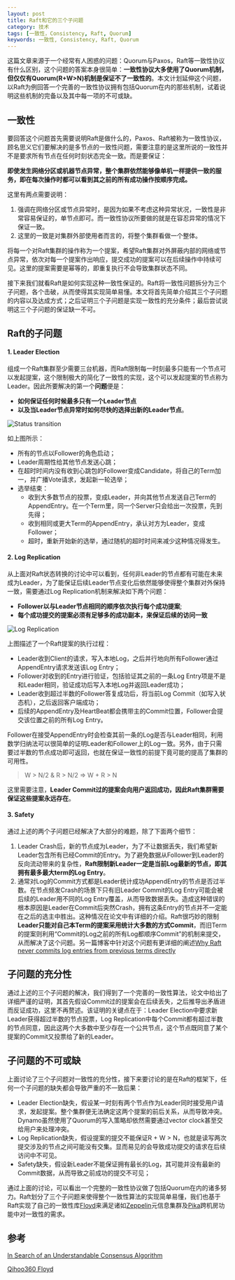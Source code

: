 ```yaml
---
layout: post
title: Raft和它的三个子问题
category: 技术
tags: [一致性，Consistency, Raft, Quorum]
keywords: 一致性, Consistency, Raft, Quorum
---
```


这篇文章来源于一个经常有人困惑的问题：Quorum与Paxos，Raft等一致性协议有什么区别，这个问题的答案本身很简单：**一致性协议大多使用了Quorum机制，但仅仅有Quorum(R+W>N)机制是保证不了一致性的**。本文计划延伸这个问题，以Raft为例回答一个完善的一致性协议拥有包括Quorum在内的那些机制，试着说明这些机制的完备以及其中每一项的不可或缺。



## **一致性**

要回答这个问题首先需要说明Raft是做什么的，Paxos、Raft被称为一致性协议，顾名思义它们要解决的是多节点的一致性问题，需要注意的是这里所说的一致性并不是要求所有节点在任何时刻状态完全一致。而是要保证：

**即使发生网络分区或机器节点异常，整个集群依然能够像单机一样提供一致的服务，即在每次操作时都可以看到其之前的所有成功操作按顺序完成。**

这里有两点需要说明：

1. 强调在网络分区或节点异常时，是因为如果不考虑这种异常状况，一致性是非常容易保证的，单节点即可。而一致性协议所要做的就是在容忍异常的情况下保证一致。
2. 这里的一致是对集群外部使用者而言的，将整个集群看做一个整体。

将每一个对Raft集群的操作称为一个提案，希望Raft集群对外屏蔽内部的网络或节点异常，依次对每一个提案作出响应，提交成功的提案可以在后续操作中持续可见。这里的提案需要是幂等的，即重复执行不会导致集群状态不同。

接下来我们就看Raft是如何实现这种一致性保证的。Raft将一致性问题拆分为三个子问题，各个击破，从而使得其实现简单易懂。本文将首先简单介绍其三个子问题的内容以及达成方式；之后证明三个子问题是实现一致性的充分条件；最后尝试说明这三个子问题的保证缺一不可。



## **Raft的子问题**

#### **1. Leader Election**

组成一个Raft集群至少需要三台机器，而Raft限制每一时刻最多只能有一个节点可以发起提案，这个限制极大的简化了一致性的实现，这个可以发起提案的节点称为Leader。因此所要解决的第一个**问题**便是：

- **如何保证任何时候最多只有一个Leader节点**
- **以及当Leader节点异常时如何尽快的选择出新的Leader节点**。



![Status transition](http://i.imgur.com/UUdLcFa.jpg)

如上图所示：

- 所有的节点以Follower的角色启动；
- Leader周期性给其他节点发送心跳；
- 在超时时间内没有收到心跳包的Follower变成Candidate，将自己的Term加一，并广播Vote请求，发起新一轮选举；
- 选举结束：
  - 收到大多数节点的投票，变成Leader，并向其他节点发送自己Term的AppendEntry。在一个Term里，同一个Server只会给出一次投票，先到先得；
  - 收到相同或更大Term的AppendEntry，承认对方为Leader，变成Follower；
  - 超时，重新开始新的选举，通过随机的超时时间来减少这种情况得发生。

#### **2. Log Replication**

从上面对Raft状态转换的讨论中可以看到，任何非Leader的节点都有可能在未来成为Leader，为了能保证后续Leader节点变化后依然能够使得整个集群对外保持一致，需要通过Log Replication机制来解决如下两个问题：

- **Follower以与Leader节点相同的顺序依次执行每个成功提案**;
- **每个成功提交的提案必须有足够多的成功副本，来保证后续的访问一致**



![Log Replication](http://i.imgur.com/8mY3FHu.jpg)

上图描述了一个Raft提案的执行过程：

- Leader收到Client的请求，写入本地Log，之后并行地向所有Follower通过AppendEntry请求发送该Log Entry；
- Follower对收到的Entry进行验证，包括验证其之前的一条Log Entry项是不是和Leader相同，验证成功后写入本地Log并返回Leader成功；
- Leader收到超过半数的Follower答复成功后，将当前Log Commit（如写入状态机），之后返回客户端成功；
- 后续的AppendEntry及HeartBeat都会携带主的Commit位置，Follower会提交该位置之前的所有Log Entry。

Follower在接受AppendEntry时会检查其前一条的Log是否与Leader相同，利用数学归纳法可以很简单的证明Leader和Follower上的Log一致。另外，由于只需要过半数的节点成功即可返回，也就在保证一致性的前提下竟可能的提高了集群的可用性。

> W > N/2 & R > N/2 => W + R > N

这里需要注意，**Leader Commit过的提案会向用户返回成功，因此Raft集群需要保证这些提案永远存在**。



#### **3. Safety**

通过上述的两个子问题已经解决了大部分的难题，除了下面两个细节：

1. Leader Crash后，新的节点成为Leader，为了不让数据丢失，我们希望新Leader包含所有已经Commit的Entry。为了避免数据从Follower到Leader的反向流动带来的复杂性，**Raft限制新Leader一定是当前Log最新的节点，即其拥有最多最大term的Log Entry**。
2. 通常对Log的Commit方式都是Leader统计成功AppendEntry的节点是否过半数。在节点频发Crash的场景下只有旧Leader Commit的Log Entry可能会被后续的Leader用不同的Log Entry覆盖，从而导致数据丢失。造成这种错误的根本原因是Leader在Commit后突然Crash，拥有这条Entry的节点并不一定能在之后的选主中胜出。这种情况在论文中有详细的介绍。Raft很巧妙的限制**Leader只能对自己本Term的提案采用统计大多数的方式Commit**，而旧Term的提案则利用“Commit的Log之前的所有Log都顺序Commit”的机制来提交，从而解决了这个问题。另一篇博客中针对这个问题有更详细的阐述[Why Raft never commits log entries from previous terms directly](http://catkang.github.io/2017/11/30/raft-safty.html)





## **子问题的充分性**

通过上述的三个子问题的解决，我们得到了一个完善的一致性算法，论文中给出了详细严谨的证明，其首先假设Commit过的提案会在后续丢失，之后推导出矛盾进而反证成功，这里不再赘述。该证明的关键点在于：Leader Election中要求新Leader获得超过半数的节点投票，Log Replication中每个Commit都有超过半数的节点同意，因此这两个大多数中至少存在一个公共节点，这个节点既同意了某个提案的Commit又投票给了新的Leader。





## **子问题的不可或缺**

上面讨论了三个子问题对一致性的充分性，接下来要讨论的是在Raft的框架下，任何一个子问题的缺失都会导致严重的不一致后果：

- Leader Election缺失，假设某一时刻有两个节点作为Leader同时接受用户请求，发起提案。整个集群便无法确定这两个提案的前后关系，从而导致冲突。Dynamo虽然使用了Quorum的写入策略却依然需要通过vector clock甚至交给用户来处理冲突。
- Log Replication缺失，假设提案的提交不能保证R + W > N，也就是读写两次提交涉及的节点之间可能没有交集。显而易见的会导致成功提交的请求在后续访问中不可见。
- Safety缺失，假设新Leader不能保证拥有最长的Log，其可能并没有最新的Commit数据，从而导致之前成功的提交不可见；


通过上面的讨论，可以看出一个完整的一致性协议做了包括Quorum在内的诸多努力。Raft划分了三个子问题来使得整个一致性算法的实现简单易懂，我们也基于Raft实现了自己的一致性库[Floyd](https://github.com/Qihoo360/floyd)来满足诸如[Zeppelin](https://github.com/Qihoo360/zeppelin)元信息集群及[Pika](https://github.com/Qihoo360/pika)跨机房功能中对一致性的需求。


## **参考**

[In Search of an Understandable Consensus Algorithm](https://raft.github.io/raft.pdf)

[Qihoo360 Floyd](https://github.com/Qihoo360/floyd)



